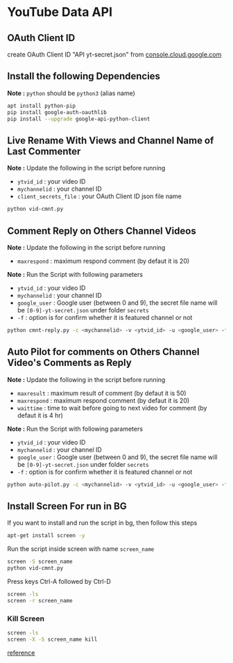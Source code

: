 # YouTube Data API

## OAuth Client ID

create OAuth Client ID "API yt-secret.json" from [console.cloud.google.com](https://console.cloud.google.com/apis/credentials)


## Install the following Dependencies

**Note :** `python` should be `python3` (alias name)

```bash
apt install python-pip
pip install google-auth-oauthlib
pip install --upgrade google-api-python-client
```


## Live Rename With Views and Channel Name of Last Commenter

**Note :** Update the following in the script before running

* `ytvid_id` : your video ID
* `mychannelid` : your channel ID
* `client_secrets_file` : your OAuth Client ID json file name


```bash
python vid-cmnt.py
```



## Comment Reply on Others Channel Videos

**Note :** Update the following in the script before running

* `maxrespond` : maximum respond comment (by defaut it is 20)

**Note :** Run the Script with following parameters

* `ytvid_id` : your video ID
* `mychannelid` : your channel ID
* `google_user` : Google user (between 0 and 9), the secret file name will be `[0-9]-yt-secret.json` under folder `secrets`
* `-f` : option is for confirm whether it is featured channel or not

```bash
python cmnt-reply.py -c <mychannelid> -v <ytvid_id> -u <google_user> -f <yes or no>
```


## Auto Pilot for comments on Others Channel Video's Comments as Reply

**Note :** Update the following in the script before running

* `maxresult` : maximum result of comment (by defaut it is 50)
* `maxrespond` : maximum respond comment (by defaut it is 20)
* `waittime` : time to wait before going to next video for comment (by defaut it is 4 hr)

**Note :** Run the Script with following parameters

* `ytvid_id` : your video ID
* `mychannelid` : your channel ID
* `google_user` : Google user (between 0 and 9), the secret file name will be `[0-9]-yt-secret.json` under folder `secrets`
* `-f` : option is for confirm whether it is featured channel or not

```bash
python auto-pilot.py -c <mychannelid> -v <ytvid_id> -u <google_user> -f <yes or no>
```




## Install Screen For run in BG

If you want to install and run the script in bg, then follow this steps


```bash
apt-get install screen -y
```

Run the script inside screen with name `screen_name`

```bash
screen -S screen_name
python vid-cmnt.py
```

Press keys Ctrl-A followed by Ctrl-D

```bash
screen -ls
screen -r screen_name
```


### Kill Screen

```bash
screen -ls
screen -X -S screen_name kill
```





[reference](https://github.com/youtube/api-samples/)